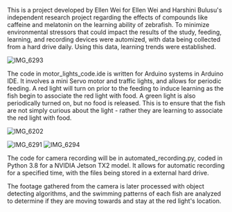 This is a project developed by Ellen Wei for Ellen Wei and Harshini Bulusu's independent research project regarding the effects of compounds like caffeine and melatonin on the learning ability of zebrafish.
To minimize environmental stressors that could impact the results of the study, feeding, learning, and recording devices were automized, with data being collected from a hard drive daily. Using this data, learning trends were established.

![IMG_6293](https://github.com/user-attachments/assets/4cacd25b-20bb-4446-b259-bf6fa52c51d3)

The code in motor_lights_code.ide is written for Arduino systems in Arduino IDE. It involves a mini Servo motor and traffic lights, and allows for periodic feeding. A red light will turn on prior to the feeding to induce learning as the fish begin to associate the red light with food. A green light is also periodically turned on, but no food is released. This is to ensure that the fish are not simply curious about the light - rather they are learning to associate the red light with food.

![IMG_6202](https://github.com/user-attachments/assets/9900c0c2-0a4c-4e3d-8e78-6bbe7a775293)

![IMG_6291](https://github.com/user-attachments/assets/5c4eabf7-aa09-466e-823b-243058a95e55) ![IMG_6294](https://github.com/user-attachments/assets/c3c73e12-1e81-47bc-b66e-fd8bbaab67d9)

The code for camera recording will be in automated_recording.py, coded in Python 3.8 for a NVIDIA Jetson TX2 model. It allows for automatic recording for a specified time, with the files being stored in a external hard drive.

The footage gathered from the camera is later processed with object detecting algorithms, and the swimming patterns of each fish are analyzed to determine if they are moving towards and stay at the red light's location.
